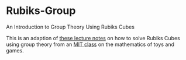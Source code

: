 # Rubiks-Group
An Introduction to Group Theory Using Rubiks Cubes

This is an adaption of [these lecture notes](rubik.pdf) on how to solve Rubiks Cubes using group theory from an [MIT class](https://web.mit.edu/sp.268/www/) on the mathematics of toys and games. 